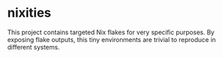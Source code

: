 # nixities

This project contains targeted Nix flakes for very specific
purposes. By exposing flake outputs, this tiny environments are
trivial to reproduce in different systems.
